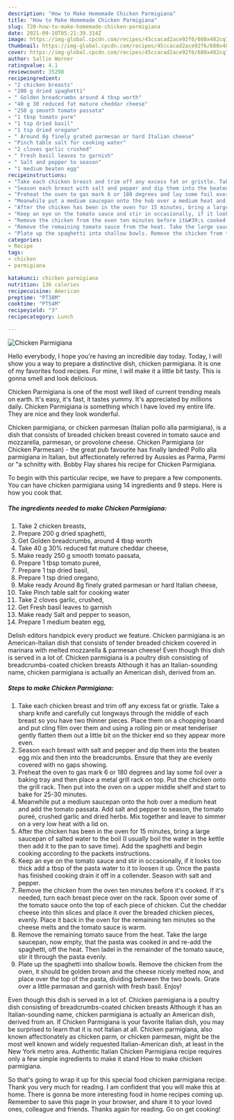 ```yaml
---
description: "How to Make Homemade Chicken Parmigiana"
title: "How to Make Homemade Chicken Parmigiana"
slug: 720-how-to-make-homemade-chicken-parmigiana
date: 2021-09-10T05:21:39.314Z
image: https://img-global.cpcdn.com/recipes/45ccacad2ace92f6/680x482cq70/chicken-parmigiana-recipe-main-photo.jpg
thumbnail: https://img-global.cpcdn.com/recipes/45ccacad2ace92f6/680x482cq70/chicken-parmigiana-recipe-main-photo.jpg
cover: https://img-global.cpcdn.com/recipes/45ccacad2ace92f6/680x482cq70/chicken-parmigiana-recipe-main-photo.jpg
author: Sallie Warner
ratingvalue: 4.1
reviewcount: 35298
recipeingredient:
- "2 chicken breasts"
- "200 g dried spaghetti"
- " Golden breadcrumbs around 4 tbsp worth"
- "40 g 30 reduced fat mature cheddar cheese"
- "250 g smooth tomato passata"
- "1 tbsp tomato pure"
- "1 tsp dried basil"
- "1 tsp dried oregano"
- " Around 8g finely grated parmesan or hard Italian cheese"
- "Pinch table salt for cooking water"
- "2 cloves garlic crushed"
- " Fresh basil leaves to garnish"
- " Salt and pepper to season"
- "1 medium beaten egg"
recipeinstructions:
- "Take each chicken breast and trim off any excess fat or gristle. Take a sharp knife and carefully cut longways through the middle of each breast so you have two thinner pieces. Place them on a chopping board and put cling film over them and using a rolling pin or meat tenderiser gently flatten them out a little bit on the thicker end so they appear more even."
- "Season each breast with salt and pepper and dip them into the beaten egg mix and then into the breadcrumbs. Ensure that they are evenly covered with no gaps showing."
- "Preheat the oven to gas mark 6 or 180 degrees and lay some foil over a baking tray and then place a metal grill rack on top. Put the chicken onto the grill rack. Then put into the oven on a upper middle shelf and start to bake for 25-30 minutes."
- "Meanwhile put a medium saucepan onto the hob over a medium heat and add the tomato passata. Add salt and pepper to season, the tomato pureé, crushed garlic and dried herbs. Mix together and leave to simmer on a very low heat with a lid on."
- "After the chicken has been in the oven for 15 minutes, bring a large saucepan of salted water to the boil (I usually boil the water in the kettle then add it to the pan to save time). Add the spaghetti and begin cooking according to the packets instructions."
- "Keep an eye on the tomato sauce and stir in occasionally, if it looks too thick add a tbsp of the pasta water to it to loosen it up. Once the pasta has finished cooking drain it off in a collender. Season with salt and pepper."
- "Remove the chicken from the oven ten minutes before it&#39;s cooked. If it&#39;s needed, turn each breast piece over on the rack. Spoon over some of the tomato sauce onto the top of each piece of chicken. Cut the cheddar cheese into thin slices and place it over the breaded chicken pieces, evenly. Place it back in the oven for the remaining ten minutes so the cheese melts and the tomato sauce is warm."
- "Remove the remaining tomato sauce from the heat. Take the large saucepan, now empty, that the pasta was cooked in and re-add the spaghetti, off the heat. Then ladel in the remainder of the tomato sauce, stir it through the pasta evenly."
- "Plate up the spaghetti into shallow bowls. Remove the chicken from the oven, it should be golden brown and the cheese nicely melted now, and place over the top of the pasta, dividing between the two bowls. Grate over a little parmasan and garnish with fresh basil. Enjoy!"
categories:
- Recipe
tags:
- chicken
- parmigiana

katakunci: chicken parmigiana 
nutrition: 136 calories
recipecuisine: American
preptime: "PT38M"
cooktime: "PT54M"
recipeyield: "3"
recipecategory: Lunch

---
```



![Chicken Parmigiana](https://img-global.cpcdn.com/recipes/45ccacad2ace92f6/680x482cq70/chicken-parmigiana-recipe-main-photo.jpg)

Hello everybody, I hope you're having an incredible day today. Today, I will show you a way to prepare a distinctive dish, chicken parmigiana. It is one of my favorites food recipes. For mine, I will make it a little bit tasty. This is gonna smell and look delicious.

Chicken Parmigiana is one of the most well liked of current trending meals on earth. It's easy, it's fast, it tastes yummy. It's appreciated by millions daily. Chicken Parmigiana is something which I have loved my entire life. They are nice and they look wonderful.

Chicken parmigiana, or chicken parmesan (Italian pollo alla parmigiana), is a dish that consists of breaded chicken breast covered in tomato sauce and mozzarella, parmesan, or provolone cheese. Chicken Parmigiana (or Chicken Parmesan) - the great pub favourite has finally landed! Pollo alla parmigiana in Italian, but affectionately referred by Aussies as Parma, Parmi or &#34;a schnitty with. Bobby Flay shares his recipe for Chicken Parmigiana.


To begin with this particular recipe, we have to prepare a few components. You can have chicken parmigiana using 14 ingredients and 9 steps. Here is how you cook that.

<!--inarticleads1-->

##### The ingredients needed to make Chicken Parmigiana:

1. Take 2 chicken breasts,
1. Prepare 200 g dried spaghetti,
1. Get  Golden breadcrumbs, around 4 tbsp worth
1. Take 40 g 30% reduced fat mature cheddar cheese,
1. Make ready 250 g smooth tomato passata,
1. Prepare 1 tbsp tomato pureé,
1. Prepare 1 tsp dried basil,
1. Prepare 1 tsp dried oregano,
1. Make ready  Around 8g finely grated parmesan or hard Italian cheese,
1. Take Pinch table salt for cooking water
1. Take 2 cloves garlic, crushed,
1. Get  Fresh basil leaves to garnish
1. Make ready  Salt and pepper to season,
1. Prepare 1 medium beaten egg,


Delish editors handpick every product we feature. Chicken parmigiana is an American-Italian dish that consists of tender breaded chicken covered in marinara with melted mozzarella &amp; parmesan cheese! Even though this dish is served in a lot of. Chicken parmigiana is a poultry dish consisting of breadcrumbs-coated chicken breasts Although it has an Italian-sounding name, chicken parmigiana is actually an American dish, derived from an. 

<!--inarticleads2-->

##### Steps to make Chicken Parmigiana:

1. Take each chicken breast and trim off any excess fat or gristle. Take a sharp knife and carefully cut longways through the middle of each breast so you have two thinner pieces. Place them on a chopping board and put cling film over them and using a rolling pin or meat tenderiser gently flatten them out a little bit on the thicker end so they appear more even.
1. Season each breast with salt and pepper and dip them into the beaten egg mix and then into the breadcrumbs. Ensure that they are evenly covered with no gaps showing.
1. Preheat the oven to gas mark 6 or 180 degrees and lay some foil over a baking tray and then place a metal grill rack on top. Put the chicken onto the grill rack. Then put into the oven on a upper middle shelf and start to bake for 25-30 minutes.
1. Meanwhile put a medium saucepan onto the hob over a medium heat and add the tomato passata. Add salt and pepper to season, the tomato pureé, crushed garlic and dried herbs. Mix together and leave to simmer on a very low heat with a lid on.
1. After the chicken has been in the oven for 15 minutes, bring a large saucepan of salted water to the boil (I usually boil the water in the kettle then add it to the pan to save time). Add the spaghetti and begin cooking according to the packets instructions.
1. Keep an eye on the tomato sauce and stir in occasionally, if it looks too thick add a tbsp of the pasta water to it to loosen it up. Once the pasta has finished cooking drain it off in a collender. Season with salt and pepper.
1. Remove the chicken from the oven ten minutes before it&#39;s cooked. If it&#39;s needed, turn each breast piece over on the rack. Spoon over some of the tomato sauce onto the top of each piece of chicken. Cut the cheddar cheese into thin slices and place it over the breaded chicken pieces, evenly. Place it back in the oven for the remaining ten minutes so the cheese melts and the tomato sauce is warm.
1. Remove the remaining tomato sauce from the heat. Take the large saucepan, now empty, that the pasta was cooked in and re-add the spaghetti, off the heat. Then ladel in the remainder of the tomato sauce, stir it through the pasta evenly.
1. Plate up the spaghetti into shallow bowls. Remove the chicken from the oven, it should be golden brown and the cheese nicely melted now, and place over the top of the pasta, dividing between the two bowls. Grate over a little parmasan and garnish with fresh basil. Enjoy!


Even though this dish is served in a lot of. Chicken parmigiana is a poultry dish consisting of breadcrumbs-coated chicken breasts Although it has an Italian-sounding name, chicken parmigiana is actually an American dish, derived from an. If Chicken Parmigiana is your favorite Italian dish, you may be surprised to learn that it is not Italian at all. Chicken parmigiana, also known affectionately as chicken parm, or chicken parmesan, might be the most well known and widely requested Italian-American dish, at least in the New York metro area. Authentic Italian Chicken Parmigiana recipe requires only a few simple ingredients to make it stand How to make chicken parmigiana. 

So that's going to wrap it up for this special food chicken parmigiana recipe. Thank you very much for reading. I am confident that you will make this at home. There is gonna be more interesting food in home recipes coming up. Remember to save this page in your browser, and share it to your loved ones, colleague and friends. Thanks again for reading. Go on get cooking!
